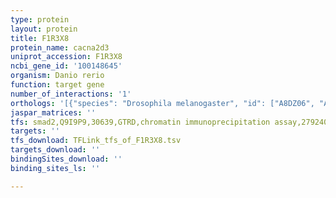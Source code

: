 ```yaml
---
type: protein
layout: protein
title: F1R3X8
protein_name: cacna2d3
uniprot_accession: F1R3X8
ncbi_gene_id: '100148645'
organism: Danio rerio
function: target gene
number_of_interactions: '1'
orthologs: '[{"species": "Drosophila melanogaster", "id": ["A8DZ06", "A0A0B4K7P4"]}]'
jaspar_matrices: ''
tfs: smad2,Q9I9P9,30639,GTRD,chromatin immunoprecipitation assay,27924024%5Buid%5D,No
targets: ''
tfs_download: TFLink_tfs_of_F1R3X8.tsv
targets_download: ''
bindingSites_download: ''
binding_sites_ls: ''

---
```

